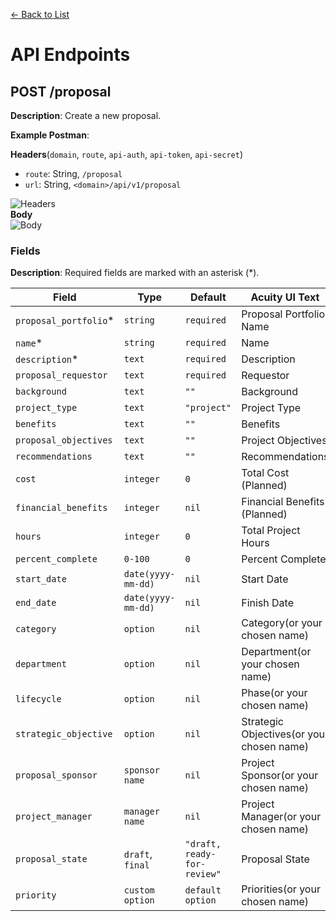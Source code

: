 [<- Back to List](https://github.com/AcuityPPM/APIs/blob/main/endpoints/record.md)

# API Endpoints

## POST /proposal

**Description**: Create a new proposal.

**Example Postman**:

**Headers**(`domain`, `route`, `api-auth`, `api-token`, `api-secret`)

- `route`: String, `/proposal`
- `url`: String, `<domain>/api/v1/proposal`

![Headers](https://github.com/AcuityPPM/APIs/blob/main/img/post_headers.webp)
<br>
**Body**
<br>
![Body](https://github.com/AcuityPPM/APIs/blob/main/img/post_body.webp)

### Fields

**Description**: Required fields are marked with an asterisk (\*).

| Field                  | Type               | Default                     | Acuity UI Text                            |
| ---------------------- | ------------------ | --------------------------- | ----------------------------------------- |
| `proposal_portfolio`\* | `string`           | `required`                  | Proposal Portfolio Name                   |
| `name`\*               | `string`           | `required`                  | Name                                      |
| `description`\*        | `text`             | `required`                  | Description                               |
| `proposal_requestor`   | `text`             | `required`                  | Requestor                                 |
| `background`           | `text`             | `""`                        | Background                                |
| `project_type`         | `text`             | `"project"`                 | Project Type                              |
| `benefits`             | `text`             | `""`                        | Benefits                                  |
| `proposal_objectives`  | `text`             | `""`                        | Project Objectives                        |
| `recommendations`      | `text`             | `""`                        | Recommendations                           |
| `cost`                 | `integer`          | `0`                         | Total Cost (Planned)                      |
| `financial_benefits`   | `integer`          | `nil`                       | Financial Benefits (Planned)              |
| `hours`                | `integer`          | `0`                         | Total Project Hours                       |
| `percent_complete`     | `0-100`            | `0`                         | Percent Complete                          |
| `start_date`           | `date(yyyy-mm-dd)` | `nil`                       | Start Date                                |
| `end_date`             | `date(yyyy-mm-dd)` | `nil`                       | Finish Date                               |
| `category`             | `option`           | `nil`                       | Category(or your chosen name)             |
| `department`           | `option`           | `nil`                       | Department(or your chosen name)           |
| `lifecycle`            | `option`           | `nil`                       | Phase(or your chosen name)                |
| `strategic_objective`  | `option`           | `nil`                       | Strategic Objectives(or your chosen name) |
| `proposal_sponsor`     | `sponsor name`     | `nil`                       | Project Sponsor(or your chosen name)      |
| `project_manager`      | `manager name`     | `nil`                       | Project Manager(or your chosen name)      |
| `proposal_state`       | `draft`, `final`   | `"draft, ready-for-review"` | Proposal State                            |
| `priority`             | `custom option`    | `default option`            | Priorities(or your chosen name)           |
